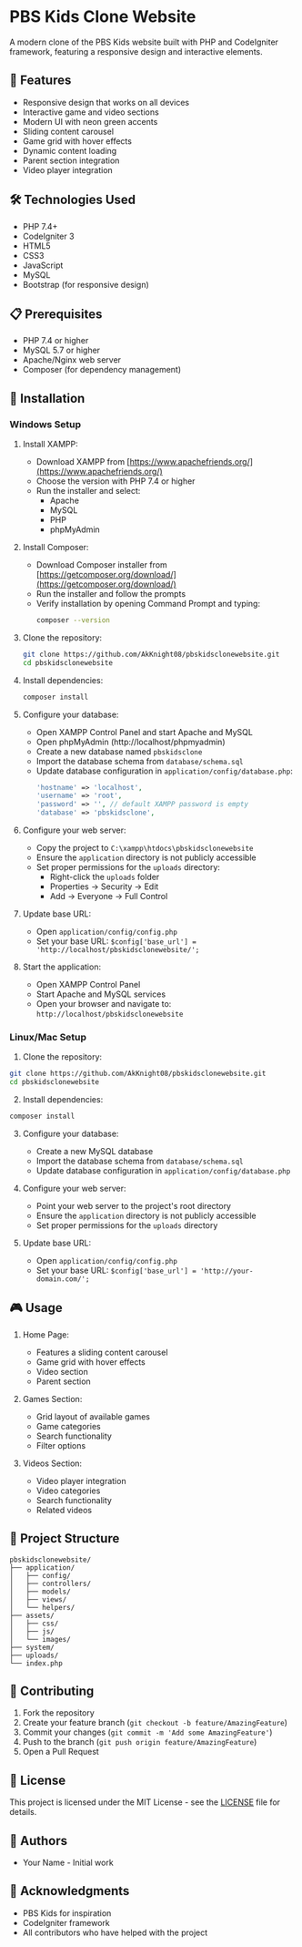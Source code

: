 # PBS Kids Clone Website

A modern clone of the PBS Kids website built with PHP and CodeIgniter framework, featuring a responsive design and interactive elements.

## 🚀 Features

- Responsive design that works on all devices
- Interactive game and video sections
- Modern UI with neon green accents
- Sliding content carousel
- Game grid with hover effects
- Dynamic content loading
- Parent section integration
- Video player integration

## 🛠️ Technologies Used

- PHP 7.4+
- CodeIgniter 3
- HTML5
- CSS3
- JavaScript
- MySQL
- Bootstrap (for responsive design)

## 📋 Prerequisites

- PHP 7.4 or higher
- MySQL 5.7 or higher
- Apache/Nginx web server
- Composer (for dependency management)

## 🔧 Installation

### Windows Setup

1. Install XAMPP:
   - Download XAMPP from [https://www.apachefriends.org/](https://www.apachefriends.org/)
   - Choose the version with PHP 7.4 or higher
   - Run the installer and select:
     - Apache
     - MySQL
     - PHP
     - phpMyAdmin

2. Install Composer:
   - Download Composer installer from [https://getcomposer.org/download/](https://getcomposer.org/download/)
   - Run the installer and follow the prompts
   - Verify installation by opening Command Prompt and typing:
     ```bash
     composer --version
     ```

3. Clone the repository:
   ```bash
   git clone https://github.com/AkKnight08/pbskidsclonewebsite.git
   cd pbskidsclonewebsite
   ```

4. Install dependencies:
   ```bash
   composer install
   ```

5. Configure your database:
   - Open XAMPP Control Panel and start Apache and MySQL
   - Open phpMyAdmin (http://localhost/phpmyadmin)
   - Create a new database named `pbskidsclone`
   - Import the database schema from `database/schema.sql`
   - Update database configuration in `application/config/database.php`:
     ```php
     'hostname' => 'localhost',
     'username' => 'root',
     'password' => '', // default XAMPP password is empty
     'database' => 'pbskidsclone',
     ```

6. Configure your web server:
   - Copy the project to `C:\xampp\htdocs\pbskidsclonewebsite`
   - Ensure the `application` directory is not publicly accessible
   - Set proper permissions for the `uploads` directory:
     - Right-click the `uploads` folder
     - Properties → Security → Edit
     - Add → Everyone → Full Control

7. Update base URL:
   - Open `application/config/config.php`
   - Set your base URL: `$config['base_url'] = 'http://localhost/pbskidsclonewebsite/';`

8. Start the application:
   - Open XAMPP Control Panel
   - Start Apache and MySQL services
   - Open your browser and navigate to: `http://localhost/pbskidsclonewebsite`

### Linux/Mac Setup

1. Clone the repository:
```bash
git clone https://github.com/AkKnight08/pbskidsclonewebsite.git
cd pbskidsclonewebsite
```

2. Install dependencies:
```bash
composer install
```

3. Configure your database:
   - Create a new MySQL database
   - Import the database schema from `database/schema.sql`
   - Update database configuration in `application/config/database.php`

4. Configure your web server:
   - Point your web server to the project's root directory
   - Ensure the `application` directory is not publicly accessible
   - Set proper permissions for the `uploads` directory

5. Update base URL:
   - Open `application/config/config.php`
   - Set your base URL: `$config['base_url'] = 'http://your-domain.com/';`

## 🎮 Usage

1. Home Page:
   - Features a sliding content carousel
   - Game grid with hover effects
   - Video section
   - Parent section

2. Games Section:
   - Grid layout of available games
   - Game categories
   - Search functionality
   - Filter options

3. Videos Section:
   - Video player integration
   - Video categories
   - Search functionality
   - Related videos

## 📁 Project Structure

```
pbskidsclonewebsite/
├── application/
│   ├── config/
│   ├── controllers/
│   ├── models/
│   ├── views/
│   └── helpers/
├── assets/
│   ├── css/
│   ├── js/
│   └── images/
├── system/
├── uploads/
└── index.php
```

## 🤝 Contributing

1. Fork the repository
2. Create your feature branch (`git checkout -b feature/AmazingFeature`)
3. Commit your changes (`git commit -m 'Add some AmazingFeature'`)
4. Push to the branch (`git push origin feature/AmazingFeature`)
5. Open a Pull Request

## 📝 License

This project is licensed under the MIT License - see the [LICENSE](LICENSE) file for details.

## 👥 Authors

- Your Name - Initial work

## 🙏 Acknowledgments

- PBS Kids for inspiration
- CodeIgniter framework
- All contributors who have helped with the project 